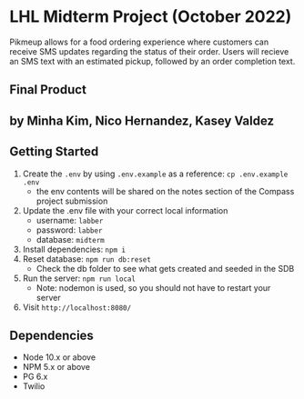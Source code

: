 LHL Midterm Project (October 2022)
===
Pikmeup allows for a food ordering experience where customers can receive SMS updates regarding the status of their order. Users will recieve an SMS text with an estimated pickup, followed by an order completion text.

## Final Product



## by Minha Kim, Nico Hernandez, Kasey Valdez

## Getting Started

1. Create the `.env` by using `.env.example` as a reference: `cp .env.example .env`
    - the env contents will be shared on the notes section of the Compass project submission
2. Update the .env file with your correct local information 
    - username: `labber` 
    - password: `labber` 
    - database: `midterm`
3. Install dependencies: `npm i`
4. Reset database: `npm run db:reset`
    - Check the db folder to see what gets created and seeded in the SDB
5. Run the server: `npm run local`
    - Note: nodemon is used, so you should not have to restart your server
6. Visit `http://localhost:8080/`


## Dependencies

- Node 10.x or above
- NPM 5.x or above
- PG 6.x
- Twilio
